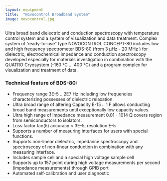 ```yaml
---
layout: equipment
title:  "Novocontrol Broadband System"
image: novocontrol.jpg
---
```

Ultra broad band dielectric and conduction spectroscopy with temperature control system and a system of visualization and data treatment. Complex system of ‘ready-to-use” type NOVOCONTROL CONCEPT-80 includes low and high frequency spectrometer BDS-80 (from 3 μHz - 20 MHz ) for dielectric, electrochemical impedance and conduction spectroscopy developed especially for materials investigation in combination with the QUATRO Cryosystem (-160 °C ... 400 °C) and a program complex for visualization and treatment of data.

### Technical feature of BDS-80:

- Frequency range 3E-5 .. 2E7 Hz including low frequencies characterizing possesses of dielectric relaxation.
- Ultra broad range of altering Capacity E-15 .. 1 F allows conducting broad band measurements until exceptionally low capacity values.
- Ultra high range of Impedance measurement 0.01 - 1014 Ω covers region from semiconductors to isolators.
- Loss factor tan(δ) accuracy < 3E-5, resolution E-5
- Supports a number of measuring interfaces for users with special functions.
- Supports non-linear dielectric, impedance spectroscopy and spectroscopy of non-linear conduction in combination with any measuring interface.
- Includes sample cell and a special high voltage sample cell
- Supports up to 157 point during high voltage measurements per second (impedance measurements) through GPIB port
- Automated self-calibration and user diagnostic


